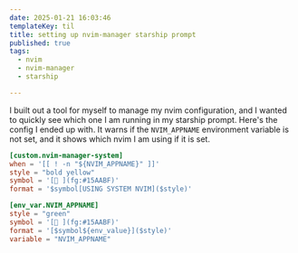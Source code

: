 ```yaml
---
date: 2025-01-21 16:03:46
templateKey: til
title: setting up nvim-manager starship prompt
published: true
tags:
  - nvim
  - nvim-manager
  - starship

---
```


I built out a tool for myself to manage my nvim configuration, and I wanted to
quickly see which one I am running in my starship prompt. Here's the config I
ended up with.  It warns if the `NVIM_APPNAME` environment variable is not set, and
it shows which nvim I am using if it is set.

``` toml
[custom.nvim-manager-system]
when = '[[ ! -n "${NVIM_APPNAME}" ]]'
style = "bold yellow"
symbol = '[ ](fg:#15AABF)'
format = '$symbol[USING SYSTEM NVIM]($style)'

[env_var.NVIM_APPNAME]
style = "green"
symbol = '[ ](fg:#15AABF)'
format = '[$symbol${env_value}]($style)'
variable = "NVIM_APPNAME"
```
